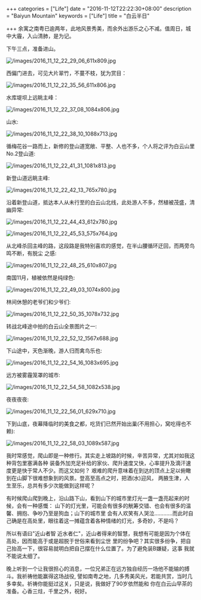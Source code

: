+++
categories = ["Life"]
date = "2016-11-12T22:22:30+08:00"
description = "Baiyun Mountain"
keywords = ["Life"]
title = "白云半日"

+++
余寓之南粤已逾两年，此地风景秀美，而余外出游乐之心不减。值周日，城中大霾，入山清肺，是为记。    

下午三点，准备进山。    

![/images/2016_11_12_22_29_06_611x809.jpg](/images/2016_11_12_22_29_06_611x809.jpg)    

西偏门进去，可见大片翠竹，不蔓不枝，犹为赏目：    

![/images/2016_11_12_22_35_56_611x806.jpg](/images/2016_11_12_22_35_56_611x806.jpg)    

水库堤坝上远眺主峰：    

![/images/2016_11_12_22_37_08_1084x806.jpg](/iamges/2016_11_12_22_37_08_1084x806.jpg)    

山水:    

![/images/2016_11_12_22_38_10_1088x713.jpg](/images/2016_11_12_22_38_10_1088x713.jpg)    

循梅花谷一路而上，新修的登山道宽敞、平整、人也不多，个人将之评为白云山里No.2登山道:    

![/images/2016_11_12_22_41_31_1081x813.jpg](/images/2016_11_12_22_41_31_1081x813.jpg)    

新登山道远眺主峰:    

![/images/2016_11_12_22_42_13_765x780.jpg](/images/2016_11_12_22_42_13_765x780.jpg)    

沿着新登山道，抵达本人从未行至的白云山北线，此处游人不多，然植被茂盛，清幽异常:    

![/images/2016_11_12_22_44_43_612x780.jpg](/images/2016_11_12_22_44_43_612x780.jpg)    

![/images/2016_11_12_22_45_53_575x764.jpg](/images/2016_11_12_22_45_53_575x764.jpg)    

从北峰杀回主峰的路，这段路是我特别喜欢的感觉，在半山腰循环迂回，而两旁鸟鸣不断，有脱尘
之感:    

![/images/2016_11_12_22_48_25_610x807.jpg](/images/2016_11_12_22_48_25_610x807.jpg)    

南国11月，植被依然是纯绿色:   

![/images/2016_11_12_22_49_03_1074x800.jpg](/images/2016_11_12_22_49_03_1074x800.jpg)    

林间休憩的老爷们和少爷们:    

![/images/2016_11_12_22_50_35_1078x732.jpg](/images/2016_11_12_22_50_35_1078x732.jpg)    

转战北峰途中拍的白云山全景图片之一:    

![/images/2016_11_12_22_52_12_1567x688.jpg](/images/2016_11_12_22_52_12_1567x688.jpg)    

下山途中，天色渐晚，游人归而禽鸟乐也:   

![/images/2016_11_12_22_54_16_1083x695.jpg](/images/2016_11_12_22_54_16_1083x695.jpg)    

远方被雾霾笼罩的城市:    

![/images/2016_11_12_22_54_58_1082x538.jpg](/images/2016_11_12_22_54_58_1082x538.jpg)    

夜夜夜夜:    

![/images/2016_11_12_22_56_01_629x710.jpg](/images/2016_11_12_22_56_01_629x710.jpg)    

下到山底，夜幕降临时的美食之都，吃货们已然开始出巢(不用担心，窝吃得也不赖):    

![/images/2016_11_12_22_58_03_1089x587.jpg](/images/2016_11_12_22_58_03_1089x587.jpg)    

我时常感觉，爬山即是一种修行。其实走上坡路的时候，辛苦异常，尤其对如我这种背包里塞满各种
装备外加充足补给的家伙、爬升速度又快，心率提升及滴汗速度更是快于常人不少。而这又如何？
艰难的爬升意味着在到达的顶点上足以俯瞰到在山脚下很难想象到的风景。登高至高点之时，把酒(水)迎风，
两腋生津，人生至乐，总共有多少次能做到这样呢？    

有时候爬山爬到晚上，沿山路下山，看到山下的城市里灯光一盏一盏亮起来的时候，会有一种感慨：
山下的灯光里，可能会有很多的觥筹交错、也会有很多的温馨、拥抱、争吵乃至是狗血；山下的城市里
会有人欢笑有人哭泣…………而此时自己确是在高处里，眼往着这一摊蕴含着各种情绪的灯光，多奇妙，不是吗？    

所以有语曰"近山者智
近水者仁"，近山者得来的智慧，我想有可能是因为个体在高处，因而能高于或是超脱于世俗来看到尘世
里的纷争吧？其实很多纷争，把自己抬高一下，很容易就明白把自己摆在什么位置了。为了避免装B嫌疑，这事
我就不能说太细了。    

晚上听到一个让我很担心的消息，一位兄弟正在远方独自经历一场他不能输的搏斗。我祈祷他能赢得这场战役,
譬如南粤之地，几多秀美风光，若能共赏，当时几多幸矣。祈祷你能挺过这关，只是说，我做好了90岁依然能和
你在白云山早茶的准备。心香三炷，千里之外，祝好。
